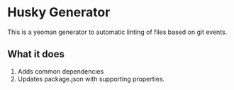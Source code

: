 # Husky Generator

This is a yeoman generator to automatic linting of files based on git events.

## What it does

1. Adds common dependencies
2. Updates package.json with supporting properties.

